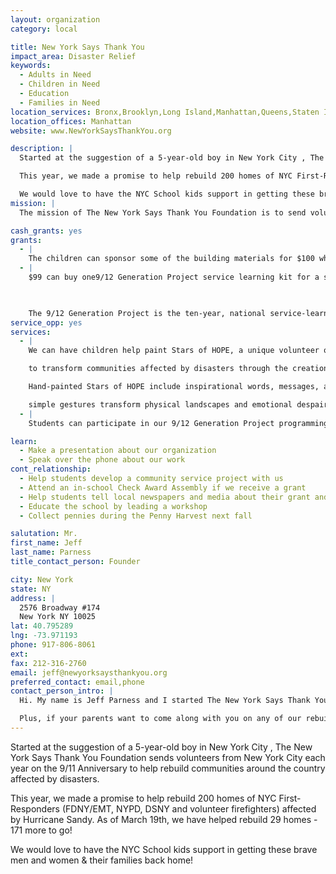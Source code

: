 ```yaml
---
layout: organization
category: local

title: New York Says Thank You
impact_area: Disaster Relief
keywords: 
  - Adults in Need
  - Children in Need
  - Education
  - Families in Need
location_services: Bronx,Brooklyn,Long Island,Manhattan,Queens,Staten Island,Greater New York
location_offices: Manhattan
website: www.NewYorkSaysThankYou.org

description: |
  Started at the suggestion of a 5-year-old boy in New York City , The New York Says Thank You Foundation sends volunteers from New York City each year on the 9/11 Anniversary to help rebuild communities around the country affected by disasters. 

  This year, we made a promise to help rebuild 200 homes of NYC First-Responders (FDNY/EMT, NYPD, DSNY and volunteer firefighters) affected by Hurricane Sandy. As of March 19th, we have helped rebuild 29 homes - 171 more to go!

  We would love to have the NYC School kids support in getting these brave men and women & their families back home!
mission: |
  The mission of The New York Says Thank You Foundation is to send volunteers from New York City each year on the 9/11 Anniversary to help rebuild communities around the country affected by disasters. It is our way of commemorating the extraordinary love and generosity extended to New Yorkers by Americans from all across the United States in the days, weeks, and months following 9/11. 

cash_grants: yes
grants: 
  - |
    The children can sponsor some of the building materials for $100 which is needed for the home rebuilds for the First Responders affected by Hurricane Sandy. 
  - |
    $99 can buy one9/12 Generation Project service learning kit for a school!

    

    The 9/12 Generation Project is the ten-year, national service-learning initiative of The New York Says Thank You Foundation, which brings together community revitalization, disaster relief, and the arts. The focus of The 9/12 Generation Project is to explore the Nation’s reaction to the 9/11 tragedy - on 9/12 - and to inspire and educate 1.5 Million middle school and high school students with the timeless, universal, and positive lessons of citizenship, volunteerism, resilience, and compassion that emerged from 9/12. Our goal is to leverage an educational version of the New York Says Thank You film and our nationwide base of first responders and volunteers in order to engage students at 2,800 middle school and high schools nationwide in a meaningful discussion about the compassion of the American people following the 9/11 tragedy and to activate these students in hands-on volunteer projects directly related to the “pay it forward” ethic at the core of The New York Says Thank You story. 
service_opp: yes
services: 
  - |
    We can have children help paint Stars of HOPE, a unique volunteer organization that empowers children

    to transform communities affected by disasters through the creation of colorful and inspiring art.

    Hand-painted Stars of HOPE include inspirational words, messages, and designs created by children from nursery through high school. These

    simple gestures transform physical landscapes and emotional despair of devastated areas into communities of hope and progress.
  - |
    Students can participate in our 9/12 Generation Project programming, which empowers students to become volunteers in their communities in areas related to community revitalization, disaster relief, and the arts. 

learn: 
  - Make a presentation about our organization
  - Speak over the phone about our work
cont_relationship: 
  - Help students develop a community service project with us
  - Attend an in-school Check Award Assembly if we receive a grant
  - Help students tell local newspapers and media about their grant and/or project with us
  - Educate the school by leading a workshop
  - Collect pennies during the Penny Harvest next fall

salutation: Mr.
first_name: Jeff
last_name: Parness
title_contact_person: Founder

city: New York
state: NY
address: |
  2576 Broadway #174  
  New York NY 10025
lat: 40.795289
lng: -73.971193
phone: 917-806-8061
ext: 
fax: 212-316-2760
email: jeff@newyorksaysthankyou.org
preferred_contact: email,phone
contact_person_intro: |
  Hi. My name is Jeff Parness and I started The New York Says Thank You Foundation after my 5-year-old son Evan told me he wanted to send his toys to children who lost their homes in the California wildfires a few years ago. Each year, we send volunteers from New York, including New York City firefighters, to help rebuild communities around the country that suffered major disasters like wildfires, tornadoes, hurricanes. It's a really cool way to show people around the United States that New Yorkers care about them, and that kids in New York care enough to raise money to help them rebuild. 

  Plus, if your parents want to come along with you on any of our rebuilding trips, it is really neat to have the chance to build homes and other buildings alongside real New York City firefighters in places like cornfields in Indiana!
---
```

Started at the suggestion of a 5-year-old boy in New York City , The New York Says Thank You Foundation sends volunteers from New York City each year on the 9/11 Anniversary to help rebuild communities around the country affected by disasters. 

This year, we made a promise to help rebuild 200 homes of NYC First-Responders (FDNY/EMT, NYPD, DSNY and volunteer firefighters) affected by Hurricane Sandy. As of March 19th, we have helped rebuild 29 homes - 171 more to go!

We would love to have the NYC School kids support in getting these brave men and women & their families back home!